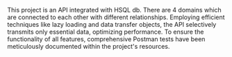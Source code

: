 This project is an API integrated with HSQL db. There are 4 domains which are connected to each other with different relationships. Employing efficient techniques like lazy loading and data transfer objects, the API selectively transmits only essential data, optimizing performance. To ensure the functionality of all features, comprehensive Postman tests have been meticulously documented within the project's resources.
